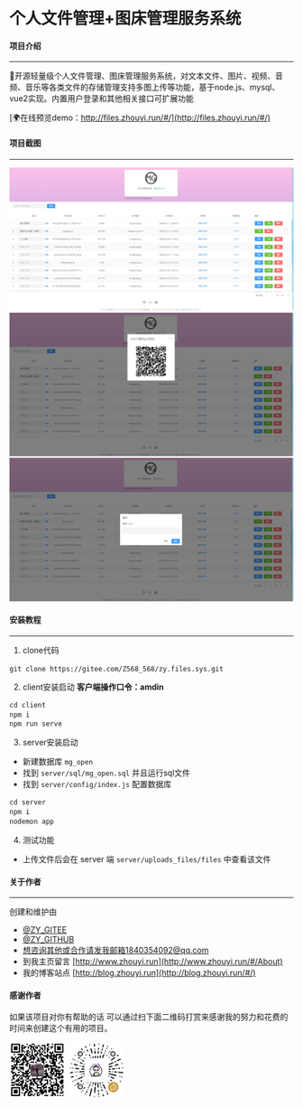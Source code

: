 # 个人文件管理+图床管理服务系统

#### 项目介绍

---
🎉开源轻量级个人文件管理、图床管理服务系统，对文本文件、图片、视频、音频、音乐等各类文件的存储管理支持多图上传等功能，基于node.js、mysql、vue2实现。内置用户登录和其他相关接口可扩展功能

[🌍在线预览demo：http://files.zhouyi.run/#/](http://files.zhouyi.run/#/)

#### 项目截图

---
![img.png](doc/img.png)
![img.png](doc/share.png)
![img.png](doc/kl.png)
#### 安装教程

---
1.  clone代码
    
`git clone https://gitee.com/Z568_568/zy.files.sys.git`

2.  client安装启动 **客户端操作口令：amdin**

```js
cd client
npm i
npm run serve
```

3.  server安装启动
 - 新建数据库 `mg_open`
 - 找到 `server/sql/mg_open.sql` 并且运行sql文件
 - 找到 `server/config/index.js` 配置数据库
```js
cd server
npm i
nodemon app
```
4. 测试功能

 - 上传文件后会在 server 端  `server/uploads_files/files` 中查看该文件

#### 关于作者

---
创建和维护由
- [@ZY_GITEE](https://gitee.com/Z568_568)
- [@ZY_GITHUB](https://github.com/ZHYI-source)
- 想咨询其他或合作请发我邮箱1840354092@qq.com
- 到我主页留言 [http://www.zhouyi.run](http://www.zhouyi.run/#/About)
- 我的博客站点 [http://blog.zhouyi.run](http://blog.zhouyi.run/#/)

#### 感谢作者
如果该项目对你有帮助的话 可以通过扫下面二维码打赏来感谢我的努力和花费的时间来创建这个有用的项目。

<div>
   <img src="doc/zfb.jpg" width="100"> 
   <img src="doc/vx.jpg" width="100"> 
</div>
